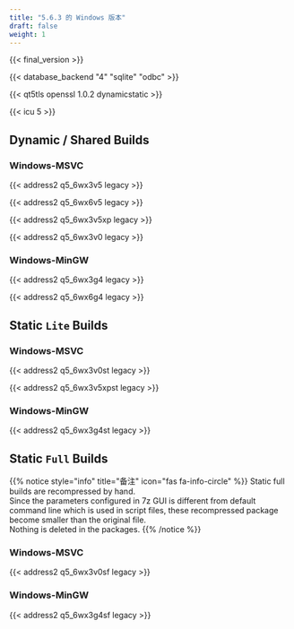 ```yaml
---
title: "5.6.3 的 Windows 版本"
draft: false
weight: 1
---
```


{{< final_version >}}

{{< database_backend "4" "sqlite" "odbc" >}}

{{< qt5tls openssl 1.0.2 dynamicstatic >}}

{{< icu 5 >}}

## Dynamic / Shared Builds

### Windows-MSVC

{{< address2 q5_6wx3v5 legacy >}}

{{< address2 q5_6wx6v5 legacy >}}

{{< address2 q5_6wx3v5xp legacy >}}

{{< address2 q5_6wx3v0 legacy >}}

### Windows-MinGW

{{< address2 q5_6wx3g4 legacy >}}

{{< address2 q5_6wx6g4 legacy >}}

## Static `Lite` Builds

### Windows-MSVC

{{< address2 q5_6wx3v0st legacy >}}

{{< address2 q5_6wx3v5xpst legacy >}}

### Windows-MinGW

{{< address2 q5_6wx3g4st legacy >}}

## Static `Full` Builds

{{% notice style="info" title="备注"  icon="fas fa-info-circle" %}}
Static full builds are recompressed by hand.  
Since the parameters configured in 7z GUI is different from default command line which is used in script files, these recompressed package become smaller than the original file.  
Nothing is deleted in the packages.
{{% /notice %}}

### Windows-MSVC

{{< address2 q5_6wx3v0sf legacy >}}

### Windows-MinGW

{{< address2 q5_6wx3g4sf legacy >}}
